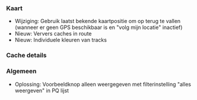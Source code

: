 ### Kaart
- Wijziging: Gebruik laatst bekende kaartpositie om op terug te vallen (wanneer er geen GPS beschikbaar is en "volg mijn locatie" inactief)
- Nieuw: Ververs caches in route
- Nieuw: Individuele kleuren van tracks

### Cache details

### Algemeen
- Oplossing: Voorbeeldknop alleen weergegeven met filterinstelling "alles weergeven" in PQ lijst
